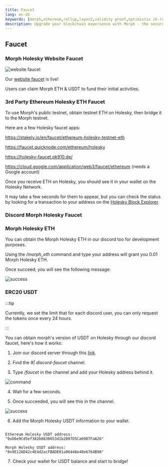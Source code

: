 ```yaml
---
title: Faucet
lang: en-US
keywords: [morph,ethereum,rollup,layer2,validity proof,optimistic zk-rollup]
description: Upgrade your blockchain experience with Morph - the secure decentralized, cost0efficient, and high-performing optimistic zk-rollup solution. Try it now!
---
```


## Faucet

### Morph Holesky Website Faucet

![website faucet](../../assets/docs/quick-start/faucet/web_faucet.jpg)

Our [website faucet](https://morphfaucet.com/) is live! 

Users can claim Morph ETH & USDT to fund their initial activities.



### 3rd Party Ethereum Holesky ETH Faucet

To use Morph's public testnet, obtain testnet ETH on Holesky, then bridge it to the Morph testnet.

Here are a few Holesky faucet apps:

https://stakely.io/en/faucet/ethereum-holesky-testnet-eth

https://faucet.quicknode.com/ethereum/holesky

https://holesky-faucet.pk910.de/

https://cloud.google.com/application/web3/faucet/ethereum (needs a Google account)

Once you receive ETH on Holesky, you should see it in your wallet on the Holesky Network. 

It may take a few seconds for them to appear, but you can check the status by looking for a transaction to your address on the [Holesky Block Explorer](https://holesky.etherscan.io/).


### Discord Morph Holesky Faucet

### Morph Holesky ETH

You can obtain the Morph Holesky ETH in our discord too for development purposes.

Using the */morph_eth* command and type your address will grant you 0.01 Morph Holesky ETH.

Once succeed, you will see the following message:

![success](../../assets/docs/quick-start/faucet/faucet_eth.png)

### ERC20 USDT

:::tip

Currently, we set the limit that for each discord user, you can only request the tokens once every 24 hours.

:::

You can obtain morph's version of USDT on Holesky through our discord faucet, here's how it works:

1. Join our discord server through this [link](https://discord.com/invite/L2Morph).

2. Find the *#| discord-faucet* channel.

3. Type */faucet* in the channel and add your Holesky address behind it.

![command](../../assets/docs/quick-start/faucet/faucet_c.png)

4. Wait for a few seconds.

5. Once succeeded, you will see this in the channel.

![success](../../assets/docs/quick-start/faucet/success.png)

6.  Add the Morph Holesky USDT information to your wallet.

~~~

Ethereum Holesky USDT address: "0xD6e9Cd5ef382b0830653d1b2007D5Ca6987FaA26"

Morph Holesky USDT address: "0x9E12AD42c4E4d2acFBADE01a96446e48e6764B98"

~~~

7. Check your wallet for USDT balance and start to bridge!





